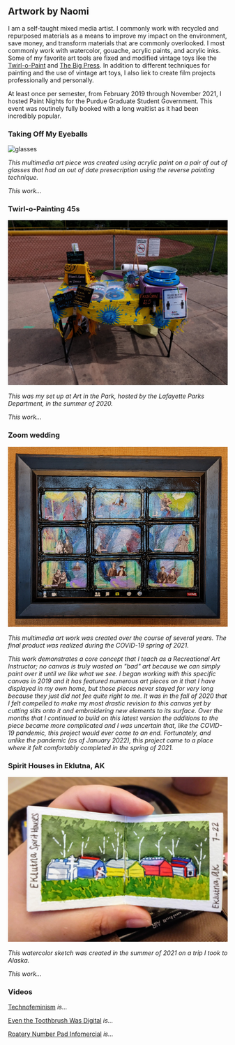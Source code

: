 ## Artwork by Naomi
I am a self-taught mixed media artist. I commonly work with recycled and repurposed materials as a means to improve my impact on the environment, save money, and transform materials that are commonly overlooked. I most commonly work with watercolor, gouache, acrylic paints, and acrylic inks. Some of my favorite art tools are fixed and modified vintage toys like the [Twirl-o-Paint](https://www.industrialartifacts.net/products/vintage-twirl-o-paint-childrens-painting-turntable?variant=13256531771435) and [The Big Press](https://media.hibid.com/img.axd?id=4392046215&wid=&p=&ext=&w=0&h=0&t=&lp=&c=True&wt=False&sz=Max&rt=0&checksum=ZyLkULNan0e4jF917H84vMtV0qjFPo2A). In addition to different techniques for painting and the use of vintage art toys, I also liek to create film projects professionally and personally.

At least once per semester, from February 2019 through November 2021, I hosted Paint Nights for the Purdue Graduate Student Government. This event was routinely fully booked with a long waitlist as it had been incredibly popular. 

### Taking Off My Eyeballs
![glasses](glasses.png)

_This multimedia art piece was created using acrylic paint on a pair of out of glasses that had an out of date presecription using the reverse painting technique._

_This work..._

### Twirl-o-Painting 45s
![45s](twirl_paint.jpg)

_This was my set up at Art in the Park, hosted by the Lafayette Parks Department, in the summer of 2020._

_This work..._

### Zoom wedding
![zoom wedding art work](zoom_wedding.jpg)

_This multimedia art work was created over the course of several years. The final product was realized during the COVID-19 spring of 2021._

_This work demonstrates a core concept that I teach as a Recreational Art Instructor; no canvas is truly wasted on "bad" art because we can simply paint over it until we like what we see. I began working with this specific canvas in 2019 and it has featured numerous art pieces on it that I have displayed in my own home, but those pieces never stayed for very long because they just did not fee quite right to me. It was in the fall of 2020 that I felt compelled to make my most drastic revision to this canvas yet by cutting slits onto it and embroidering new elements to its surface. Over the months that I continued to build on this latest version the additions to the piece became more complicated and I was uncertain that, like the COVID-19 pandemic, this project would ever come to an end. Fortunately, and unlike the pandemic (as of January 2022), this project came to a place where it felt comfortably completed in the spring of 2021._

### Spirit Houses in Eklutna, AK
![spirit houses](spirit_houses.jpg)

_This watercolor sketch was created in the summer of 2021 on a trip I took to Alaska._

_This work..._

### Videos

[Technofeminism](https://youtu.be/VaXiNDdpK90) _is..._

[Even the Toothbrush Was Digital](https://youtu.be/UEXgznoUKl4) _is..._

[Roatery Number Pad Infomercial](https://youtu.be/16BeWr7bywQ) _is..._
